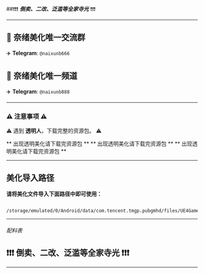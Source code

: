 ##❗❗❗ ***倒卖、二改、泛滥等全家寺光*** ❗❗❗

---

## 📢 **奈绪美化唯一交流群**

✈️	**Telegram**: `@naixunb666`

## 📢 **奈绪美化唯一频道**

✈️	**Telegram**: `@naixunb888`

---

### ⚠️ 注意事项 ⚠️

  ⚠️ 遇到 **透明人**，下载完整的资源包。 ⚠️

** 出现透明美化请下载完资源包 **
** 出现透明美化请下载完资源包 **
** 出现透明美化请下载完资源包 **

---

## 美化导入路径

**请将美化文件导入下面路径中即可使用：**

```

/storage/emulated/0/Android/data/com.tencent.tmgp.pubgmhd/files/UE4Game/ShadowTrackerExtra/ShadowTrackerExtra/Saved/Paks/

```


---

###### 配料表



## ❗❗❗ **倒卖、二改、泛滥等全家寺光** ❗❗❗

---
